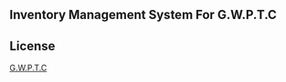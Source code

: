 ## Inventory Management System For G.W.P.T.C

## License

[G.W.P.T.C](http://www.generalwingate.edu.et/)